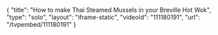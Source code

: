 {
    "title": "How to make Thai Steamed Mussels in your Breville Hot Wok",
    "type": "solo",
    "layout": "iframe-static",
    "videoId": "111180191",
    "url": "\/tvpembed\/111180191"
}